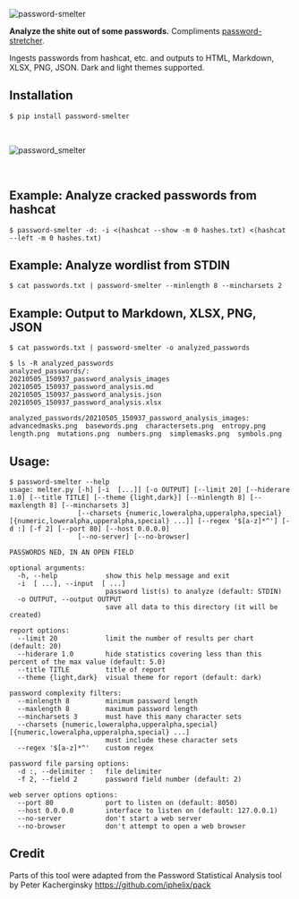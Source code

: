 ![password-smelter](https://user-images.githubusercontent.com/20261699/117364387-d7d9e280-ae8b-11eb-927e-c6d4cbf7b76e.png)

**Analyze the shite out of some passwords.** Compliments [password-stretcher](https://github.com/thetechromancer/password-stretcher).

Ingests passwords from hashcat, etc. and outputs to HTML, Markdown, XLSX, PNG, JSON. Dark and light themes supported.

## Installation
~~~
$ pip install password-smelter
~~~

<br>

![password_smelter](https://user-images.githubusercontent.com/20261699/117196051-05535d00-adb4-11eb-8c5b-56f73a3c0fbc.png)

<br>

## Example: Analyze cracked passwords from hashcat
~~~
$ password-smelter -d: -i <(hashcat --show -m 0 hashes.txt) <(hashcat --left -m 0 hashes.txt)
~~~

## Example: Analyze wordlist from STDIN
~~~
$ cat passwords.txt | password-smelter --minlength 8 --mincharsets 2
~~~

## Example: Output to Markdown, XLSX, PNG, JSON
~~~
$ cat passwords.txt | password-smelter -o analyzed_passwords

$ ls -R analyzed_passwords
analyzed_passwords/:
20210505_150937_password_analysis_images  20210505_150937_password_analysis.md
20210505_150937_password_analysis.json    20210505_150937_password_analysis.xlsx

analyzed_passwords/20210505_150937_password_analysis_images:
advancedmasks.png  basewords.png  charactersets.png  entropy.png  length.png  mutations.png  numbers.png  simplemasks.png  symbols.png
~~~

## Usage:
~~~
$ password-smelter --help
usage: melter.py [-h] [-i  [...]] [-o OUTPUT] [--limit 20] [--hiderare 1.0] [--title TITLE] [--theme {light,dark}] [--minlength 8] [--maxlength 8] [--mincharsets 3]
                 [--charsets {numeric,loweralpha,upperalpha,special} [{numeric,loweralpha,upperalpha,special} ...]] [--regex '$[a-z]*^'] [-d :] [-f 2] [--port 80] [--host 0.0.0.0]
                 [--no-server] [--no-browser]

PASSWORDS NED, IN AN OPEN FIELD

optional arguments:
  -h, --help            show this help message and exit
  -i  [ ...], --input  [ ...]
                        password list(s) to analyze (default: STDIN)
  -o OUTPUT, --output OUTPUT
                        save all data to this directory (it will be created)

report options:
  --limit 20            limit the number of results per chart (default: 20)
  --hiderare 1.0        hide statistics covering less than this percent of the max value (default: 5.0)
  --title TITLE         title of report
  --theme {light,dark}  visual theme for report (default: dark)

password complexity filters:
  --minlength 8         minimum password length
  --maxlength 8         maximum password length
  --mincharsets 3       must have this many character sets
  --charsets {numeric,loweralpha,upperalpha,special} [{numeric,loweralpha,upperalpha,special} ...]
                        must include these character sets
  --regex '$[a-z]*^'    custom regex

password file parsing options:
  -d :, --delimiter :   file delimiter
  -f 2, --field 2       password field number (default: 2)

web server options options:
  --port 80             port to listen on (default: 8050)
  --host 0.0.0.0        interface to listen on (default: 127.0.0.1)
  --no-server           don't start a web server
  --no-browser          don't attempt to open a web browser
~~~

## Credit
Parts of this tool were adapted from the Password Statistical Analysis tool by Peter Kacherginsky
https://github.com/iphelix/pack